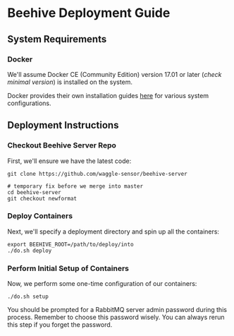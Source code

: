 <!--
waggle_topic=/beehive/installation
-->

# Beehive Deployment Guide

## System Requirements

### Docker

We'll assume Docker CE (Community Edition) version 17.01 or later (_check minimal version_) is installed on the system.

Docker provides their own installation guides [here](https://docs.docker.com/install/linux/docker-ce/) for various system configurations.

## Deployment Instructions

### Checkout Beehive Server Repo

First, we'll ensure we have the latest code:

```
git clone https://github.com/waggle-sensor/beehive-server

# temporary fix before we merge into master
cd beehive-server
git checkout newformat
```

### Deploy Containers

Next, we'll specify a deployment directory and spin up all the containers:

```
export BEEHIVE_ROOT=/path/to/deploy/into
./do.sh deploy
```

### Perform Initial Setup of Containers

Now, we perform some one-time configuration of our containers:

```
./do.sh setup
```

You should be prompted for a RabbitMQ server admin password during this
process. Remember to choose this password wisely. You can always rerun
this step if you forget the password.
